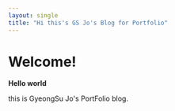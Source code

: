 ```yaml
---
layout: single
title: "Hi this's GS Jo's Blog for Portfolio"
---
```


# Welcome!

**Hello world** 

this is GyeongSu Jo's PortFolio blog.


